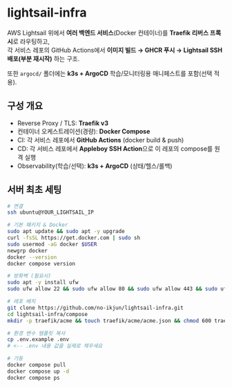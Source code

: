 # lightsail-infra

AWS Lightsail 위에서 **여러 백엔드 서비스**(Docker 컨테이너)를 **Traefik 리버스 프록시**로 라우팅하고,  
각 서비스 레포의 GitHub Actions에서 **이미지 빌드 → GHCR 푸시 → Lightsail SSH 배포(부분 재시작)** 하는 구조.

또한 `argocd/` 폴더에는 **k3s + ArgoCD** 학습/모니터링용 매니페스트를 포함(선택 적용).

## 구성 개요

- Reverse Proxy / TLS: **Traefik v3**
- 컨테이너 오케스트레이션(경량): **Docker Compose**
- CI: 각 서비스 레포에서 **GitHub Actions** (docker build & push)
- CD: 각 서비스 레포에서 **Appleboy SSH Action**으로 이 레포의 compose를 원격 실행
- Observability(학습/선택): **k3s + ArgoCD** (상태/헬스/롤백)

## 서버 최초 세팅

```bash
# 연결
ssh ubuntu@YOUR_LIGHTSAIL_IP

# 기본 패키지 & Docker
sudo apt update && sudo apt -y upgrade
curl -fsSL https://get.docker.com | sudo sh
sudo usermod -aG docker $USER
newgrp docker
docker --version
docker compose version

# 방화벽 (필요시)
sudo apt -y install ufw
sudo ufw allow 22 && sudo ufw allow 80 && sudo ufw allow 443 && sudo ufw enable

# 레포 배치
git clone https://github.com/no-ikjun/lightsail-infra.git
cd lightsail-infra/compose
mkdir -p traefik/acme && touch traefik/acme/acme.json && chmod 600 traefik/acme/acme.json

# 환경 변수 템플릿 복사
cp .env.example .env
# <-- .env 내용 값을 실제로 채우세요

# 기동
docker compose pull
docker compose up -d
docker compose ps
```
